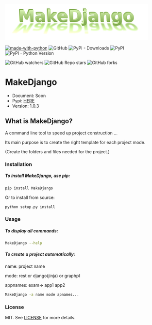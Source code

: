 ![MakeDjango](https://github.com/MahanBi/MakeDjango/blob/master/docs/images/MakeDjango.png)

[![made-with-python](https://img.shields.io/badge/Made%20with-Python-1f425f.svg)](https://www.python.org/) ![GitHub](https://img.shields.io/github/license/MahanBi/MakeDjango) ![PyPI - Downloads](https://img.shields.io/pypi/dm/MakeDjango) ![PyPI](https://img.shields.io/pypi/v/MakeDjango) ![PyPI - Python Version](https://img.shields.io/pypi/pyversions/MakeDjango)

![GitHub watchers](https://img.shields.io/github/watchers/MahanBi/MakeDjango?style=social) ![GitHub Repo stars](https://img.shields.io/github/stars/MahanBi/MakeDjango?style=social) ![GitHub forks](https://img.shields.io/github/forks/MahanBi/MakeDjango?style=social)

# MakeDjango

- Document: Soon
- Pypi: [HERE](https://pypi.org/project/MakeDjango/)
- Version: 1.0.3

## What is MakeDjango?

A command line tool to speed up project construction ...

Its main purpose is to create the right template for each project mode.

(Create the folders and files needed for the project.)

### Installation

##### To install MakeDjango, use pip:

``` bash
pip install MakeDjango
```

Or to install from source:

``` bash
python setup.py install
```

### Usage

##### To display all commands:

``` bash
MakeDjango --help
```

##### To create a project automatically:

name: project name

mode: rest or django(jinja) or graphpl

appnames: exam-> app1 app2

``` bash
MakeDjango -a name mode apnames...
```

### License

MIT. See [LICENSE](https://github.com/MahanBi/MakeDjango/blob/master/LICENSE) for more details.
